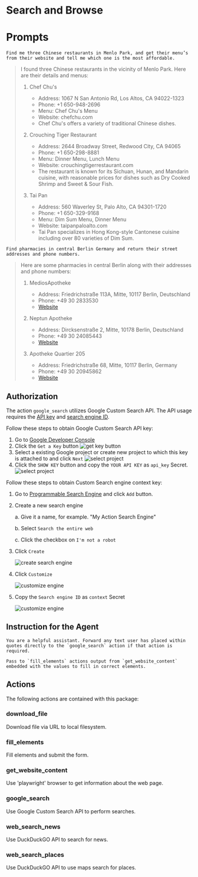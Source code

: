 # Search and Browse

# Prompts

```
Find me three Chinese restaurants in Menlo Park, and get their menu’s from their website and tell me which one is the most affordable.
```

> I found three Chinese restaurants in the vicinity of Menlo Park. Here are their details and menus:
>
> 1. Chef Chu's
>
>    - Address: 1067 N San Antonio Rd, Los Altos, CA 94022-1323
>    - Phone: +1 650-948-2696
>    - Menu: Chef Chu's Menu
>    - Website: chefchu.com
>    - Chef Chu's offers a variety of traditional Chinese dishes.
>
> 2. Crouching Tiger Restaurant
>
>    - Address: 2644 Broadway Street, Redwood City, CA 94065
>    - Phone: +1 650-298-8881
>    - Menu: Dinner Menu, Lunch Menu
>    - Website: crouchingtigerrestaurant.com
>    - The restaurant is known for its Sichuan, Hunan, and Mandarin cuisine, with reasonable prices for dishes such as Dry Cooked Shrimp and Sweet & Sour Fish.
>
> 3. Tai Pan
>    - Address: 560 Waverley St, Palo Alto, CA 94301-1720
>    - Phone: +1 650-329-9168
>    - Menu: Dim Sum Menu, Dinner Menu
>    - Website: taipanpaloalto.com
>    - Tai Pan specializes in Hong Kong-style Cantonese cuisine including over 80 varieties of Dim Sum.

```
Find pharmacies in central Berlin Germany and return their street addresses and phone numbers.
```

> Here are some pharmacies in central Berlin along with their addresses and phone numbers:
>
> 1. MediosApotheke
>
>    - Address: Friedrichstraße 113A, Mitte, 10117 Berlin, Deutschland
>    - Phone: +49 30 2833530
>    - [Website](https://www.mediosapotheke.de/)
>
> 2. Neptun Apotheke
>
>    - Address: Dircksenstraße 2, Mitte, 10178 Berlin, Deutschland
>    - Phone: +49 30 24085443
>    - [Website](https://www.neptun-apotheke-berlin.de/)
>
> 3. Apotheke Quartier 205
>
>    - Address: Friedrichstraße 68, Mitte, 10117 Berlin, Germany
>    - Phone: +49 30 20945862
>    - [Website](https://www.apotheke-q205.de/)

## Authorization

The action `google_search` utilizes Google Custom Search API. The API usage requires the [API key](https://developers.google.com/custom-search/v1/overview#api_key) and
[search engine ID](https://programmablesearchengine.google.com/).

Follow these steps to obtain Google Custom Search API key:

1. Go to [Google Developer Console](https://developers.google.com/custom-search/v1/overview#api_key)
2. Click the `Get a Key` button
   ![get key button](./docs/images/2_get_key_button.png)
3. Select a existing Google project or create new project to which this key is attached to and click `Next`
   ![select project](./docs/images/3_select_project.png)
4. Click the `SHOW KEY` button and copy the `YOUR API KEY` as `api_key` Secret.
   ![select project](./docs/images/4_copy_the_key.png)

Follow these steps to obtain Custom Search engine context key:

1. Go to [Programmable Search Engine](https://programmablesearchengine.google.com/) and click `Add` button.
2. Create a new search engine
   
   a. Give it a name, for example. "My Action Search Engine"
   
   b. Select `Search the entire web`
   
   c. Click the checkbox on `I'm not a robot`
   
3. Click `Create`

   ![create search engine](./docs/images/5_create_search_engine.png)

4. Click `Customize`

   ![customize engine](./docs/images/6_customize_engine.png)

5. Copy the `Search engine ID` as `context` Secret

   ![customize engine](./docs/images/7_copy_search_engine_id.png)

## Instruction for the Agent

```
You are a helpful assistant. Forward any text user has placed within quotes directly to the `google_search` action if that action is required.

Pass to `fill_elements` actions output from `get_website_content` embedded with the values to fill in correct elements.
```

## Actions

The following actions are contained with this package:

### download_file

Download file via URL to local filesystem.

### fill_elements

Fill elements and submit the form.

### get_website_content

Use 'playwright' browser to get information about the web page.

### google_search

Use Google Custom Search API to perform searches.

### web_search_news

Use DuckDuckGO API to search for news.

### web_search_places

Use DuckDuckGO API to use maps search for places.
